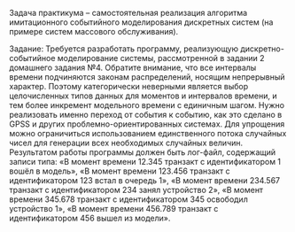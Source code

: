 Задача практикума – самостоятельная реализация алгоритма имитационного событийного моделирования дискретных систем (на примере систем массового обслуживания).

Задание:
Требуется разработать программу, реализующую дискретно-событийное моделирование системы, рассмотренной в задании 2 домашнего задания №4. Обратите внимание, что все интервалы времени подчиняются законам распределений, носящим непрерывный характер. Поэтому категорически неверными является выбор целочисленных типов данных для моментов и интервалов времени, и тем более инкремент модельного времени с единичным шагом. Нужно реализовать именно переход от события к событию, как это сделано в GPSS и других проблемно-ориентированных системах. Для упрощения можно ограничиться использованием единственного потока случайных чисел для генерации всех необходимых случайных величин. Результатом работы программы должен быть лог-файл, содержащий записи типа: «В момент времени 12.345 транзакт с идентификатором 1 вошёл в модель», «В момент времени 123.456 транзакт с идентификатором 123 встал в очередь 1», «В момент времени 234.567 транзакт с идентификатором 234 занял устройство 2», «В момент времени 345.678 транзакт с идентификатором 345 освободил устройство 1», «В момент времени 456.789 транзакт с идентификатором 456 вышел из модели».
